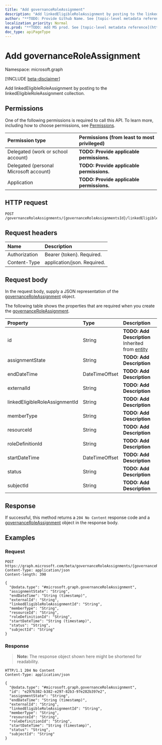 ```yaml
---
title: "Add governanceRoleAssignment"
description: "Add linkedEligibleRoleAssignment by posting to the linkedEligibleRoleAssignment collection."
author: "**TODO: Provide Github Name. See [topic-level metadata reference](https://msgo.azurewebsites.net/add/document/guidelines/metadata.html#topic-level-metadata)**"
localization_priority: Normal
ms.prod: "**TODO: Add MS prod. See [topic-level metadata reference](https://msgo.azurewebsites.net/add/document/guidelines/metadata.html#topic-level-metadata)**"
doc_type: apiPageType
---
```


# Add governanceRoleAssignment
Namespace: microsoft.graph

[!INCLUDE [beta-disclaimer](../../includes/beta-disclaimer.md)]

Add linkedEligibleRoleAssignment by posting to the linkedEligibleRoleAssignment collection.

## Permissions
One of the following permissions is required to call this API. To learn more, including how to choose permissions, see [Permissions](/graph/permissions-reference).

|Permission type|Permissions (from least to most privileged)|
|:---|:---|
|Delegated (work or school account)|**TODO: Provide applicable permissions.**|
|Delegated (personal Microsoft account)|**TODO: Provide applicable permissions.**|
|Application|**TODO: Provide applicable permissions.**|

## HTTP request

<!-- {
  "blockType": "ignored"
}
-->
``` http
POST /governanceRoleAssignments/{governanceRoleAssignmentsId}/linkedEligibleRoleAssignment/$ref
```

## Request headers
|Name|Description|
|:---|:---|
|Authorization|Bearer {token}. Required.|
|Content-Type|application/json. Required.|

## Request body
In the request body, supply a JSON representation of the [governanceRoleAssignment](../resources/governanceroleassignment.md) object.

The following table shows the properties that are required when you create the [governanceRoleAssignment](../resources/governanceroleassignment.md).

|Property|Type|Description|
|:---|:---|:---|
|id|String|**TODO: Add Description** Inherited from [entity](../resources/entity.md)|
|assignmentState|String|**TODO: Add Description**|
|endDateTime|DateTimeOffset|**TODO: Add Description**|
|externalId|String|**TODO: Add Description**|
|linkedEligibleRoleAssignmentId|String|**TODO: Add Description**|
|memberType|String|**TODO: Add Description**|
|resourceId|String|**TODO: Add Description**|
|roleDefinitionId|String|**TODO: Add Description**|
|startDateTime|DateTimeOffset|**TODO: Add Description**|
|status|String|**TODO: Add Description**|
|subjectId|String|**TODO: Add Description**|



## Response

If successful, this method returns a `204 No Content` response code and a [governanceRoleAssignment](../resources/governanceroleassignment.md) object in the response body.

## Examples

### Request
<!-- {
  "blockType": "request",
  "name": "create_governanceroleassignment_from_governanceroleassignments"
}
-->
``` http
POST https://graph.microsoft.com/beta/governanceRoleAssignments/{governanceRoleAssignmentsId}/linkedEligibleRoleAssignment/$ref
Content-Type: application/json
Content-length: 390

{
  "@odata.type": "#microsoft.graph.governanceRoleAssignment",
  "assignmentState": "String",
  "endDateTime": "String (timestamp)",
  "externalId": "String",
  "linkedEligibleRoleAssignmentId": "String",
  "memberType": "String",
  "resourceId": "String",
  "roleDefinitionId": "String",
  "startDateTime": "String (timestamp)",
  "status": "String",
  "subjectId": "String"
}
```


### Response
>**Note:** The response object shown here might be shortened for readability.
<!-- {
  "blockType": "response",
  "truncated": true,
  "@odata.type": "microsoft.graph.governanceRoleAssignment"
}
-->
``` http
HTTP/1.1 204 No Content
Content-Type: application/json

{
  "@odata.type": "#microsoft.graph.governanceRoleAssignment",
  "id": "e297b382-b382-e297-82b3-97e282b397e2",
  "assignmentState": "String",
  "endDateTime": "String (timestamp)",
  "externalId": "String",
  "linkedEligibleRoleAssignmentId": "String",
  "memberType": "String",
  "resourceId": "String",
  "roleDefinitionId": "String",
  "startDateTime": "String (timestamp)",
  "status": "String",
  "subjectId": "String"
}
```

